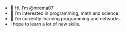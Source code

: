 - 👋 Hi, I’m @mrema07
- 👀 I’m interested in programming, math and science.
- 🌱 I’m currently learning programming and networks.
- I hope to learn a lot of new skills.

<!---
mrema07/mrema07 is a ✨ special ✨ repository because its `README.md` (this file) appears on your GitHub profile.
You can click the Preview link to take a look at your changes.
--->
